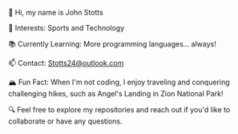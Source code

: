 👋 Hi, my name is John Stotts

🏀 Interests: Sports and Technology

📚 Currently Learning: More programming languages... always!

📫 Contact: Stotts24@outlook.com

🏔️ Fun Fact: When I'm not coding, I enjoy traveling and conquering challenging hikes, such as Angel's Landing in Zion National Park!

🔍 Feel free to explore my repositories and reach out if you'd like to collaborate or have any questions.

<!---
JohnStotts/JohnStotts is a ✨ special ✨ repository because its `README.md` (this file) appears on your GitHub profile.
You can click the Preview link to take a look at your changes.
--->
